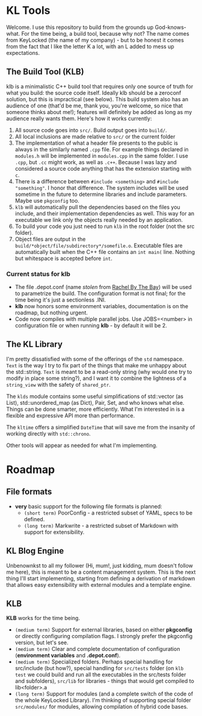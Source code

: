 # KL Tools

Welcome. I use this repository to build from the grounds up God-knows-what. For the time being, a build tool, because
why not? The name comes from KeyLocked (the name of my company) - but to be honest it comes from the fact that I like
the letter K a lot, with an L added to mess up expectations.

## The Build Tool (KLB)

klb is a minimalistic C++ build tool that requires only one source of truth for what you build: the source code itself.
Ideally klb should be a zeroconf solution, but this is impractical (see below). This build system also has an audience
of one (that'd be me, thank you, you're welcome, so nice that someone thinks about me!); features will definitely be
added as long as my audience really wants them. Here's how it works currently:

1. All source code goes into `src/`. Build output goes into `build/`.
2. All local inclusions are made relative to `src/` or the current folder
3. The implementation of what a header file presents to the public is always in the similarly named `.cpp` file. For
   example things declared in `modules.h` will be implemented in `modules.cpp` in the same folder. I use `.cpp`, but
   `.cc` might work, as well as `.c++`. Because I was lazy and considered a source code anything that has the extension
   starting with `c`.
4. There is a difference between `#include <something>` and `#include "something"`. I honor that difference. The system
   includes will be used sometime in the future to determine libraries and include parameters. Maybe use `pkgconfig`
   too.
5. `klb` will automatically pull the dependencies based on the files you include, and their implementation dependencies
   as well. This way for an executable we link only the objects really needed by an application.
6. To build your code you just need to run `klb` in the root folder (not the src folder).
7. Object files are output in the `build/*object/file/subdirectory*/somefile.o`. Executable files are automatically built
   when the C++ file contains an `int main(` line. Nothing but whitespace is accepted before `int`.

### Current status for **klb**

- The file .depot.conf (name *stolen* from [Rachel By The Bay](https://rachelbythebay.com/bb/)) will be used to
  parametrize the build. The configuration format is not final; for the time being it's just a sectionless .INI.
- **klb** now honors some environment variables, documentation is on the roadmap, but nothing urgent.
- Code now compiles with multiple parallel jobs. Use JOBS=\<number> in configuration file or when running **klb** - by
  default it will be 2.

## The KL Library

I'm pretty dissatisfied with some of the offerings of the `std` namespace. `Text` is the way I try to fix part of the
things that make me unhappy about the std::string. `Text` is meant to be a read-only string (why would one try to modify
in place some string?), and I want it to combine the lightness of a `string_view` with the safety of `shared_ptr`.

The `klds` module contains some useful simplifications of std::vector (as List), std::unordered_map (as Dict), Pair,
Set, and who knows what else. Things can be done smarter, more efficiently. What I'm interested in is a flexible and
expressive API more than performance.

The `kltime` offers a simplified `DateTime` that will save me from the insanity of working directly with `std::chrono`.

Other tools will appear as needed for what I'm implementing.


# Roadmap

## File formats

- **very** basic support for the following file formats is planned:
  - `(short term)` PoorConfig - a restricted subset of YAML, specs to be defined.
  - `(long term)` Markwrite - a restricted subset of Markdown with support for extensibility.

## KL Blog Engine

Unbenownkst to all my follower (Hi, mum!, just kidding, mum doesn't follow me here), this is meant to be a content
management system. This is the next thing I'll start implementing, starting from defining a derivation of markdown that
allows easy extensibility with external modules and a template engine.

## KLB

**KLB** works for the time being.

- `(medium term)` Support for external libraries, based on either **pkgconfig** or directly configuring compilation flags.
  I strongly prefer the pkgconfig version, but let's see.
- `(medium term)` Clear and complete documentation of configuration (**environment variables** and **.depot.conf**).
- `(medium term)` Specialized folders. Perhaps special handling for src/include (but how?), special handling for
  `src/tests` folder (on `klb test` we could build and run all the executables in the src/tests folder and subfolders),
  `src/lib` for libraries - things that would get compiled to lib\<folder>.a
- `(long term)` Support for modules (and a complete switch of the code of the whole KeyLocked Library). I'm thinking of
  supporting special folder `src/modules/` for modules, allowing compilation of hybrid code bases.
